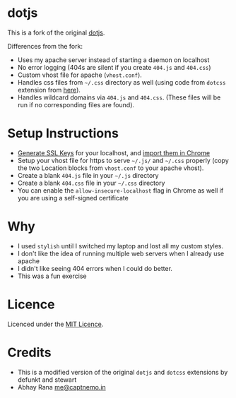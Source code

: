# dotjs

This is a fork of the original [dotjs](https://github.com/defunkt/dotjs).

Differences from the fork:

- Uses my apache server instead of starting a daemon on localhost
- No error logging (404s are silent if you create `404.js` and `404.css`)
- Custom vhost file for apache (`vhost.conf`).
- Handles css files from `~/.css` directory as well (using code from `dotcss` extension from [here](https://github.com/stewart/dotcss)).
- Handles wildcard domains via `404.js` and `404.css`. (These files will be run if no corresponding files are found).

# Setup Instructions

- [Generate SSL Keys](http://www.thegeekstuff.com/2009/07/linux-apache-mod-ssl-generate-key-csr-crt-file/) for your localhost, and [import them in Chrome](http://stackoverflow.com/a/15076602)
- Setup your vhost file for https to serve `~/.js/` and `~/.css` properly (copy the two Location blocks from `vhost.conf` to your apache vhost).
- Create a blank `404.js` file in your `~/.js` directory
- Create a blank `404.css` file in your `~/.css` directory
- You can enable the `allow-insecure-localhost` flag in Chrome as well if you are using a self-signed certificate

# Why
- I used `stylish` until I switched my laptop and lost all my custom styles.
- I don't like the idea of running multiple web servers when I already use apache
- I didn't like seeing 404 errors when I could do better.
- This was a fun exercise

# Licence
Licenced under the [MIT Licence](http://nemo.mit-license.org/).

# Credits
- This is a modified version of the original `dotjs` and `dotcss` extensions by defunkt and stewart
- Abhay Rana <me@captnemo.in>
